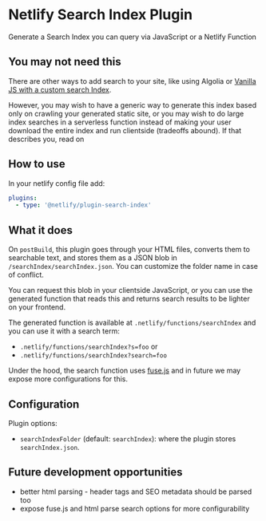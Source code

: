 # Netlify Search Index Plugin

Generate a Search Index you can query via JavaScript or a Netlify Function

## You may not need this

There are other ways to add search to your site, like using Algolia or [Vanilla JS with a custom search Index](https://www.hawksworx.com/blog/adding-search-to-a-jamstack-site/). 

However, you may wish to have a generic way to generate this index based only on crawling your generated static site, or you may wish to do large index searches in a serverless function instead of making your user download the entire index and run clientside (tradeoffs abound). If that describes you, read on

## How to use

In your netlify config file add:

```yml
plugins:
  - type: '@netlify/plugin-search-index'
```

## What it does

On `postBuild`, this plugin goes through your HTML files, converts them to searchable text, and stores them as a JSON
blob in `/searchIndex/searchIndex.json`. You can customize the folder name in case of conflict.

You can request this blob in your clientside JavaScript, or you can use the generated function that reads this and
returns search results to be lighter on your frontend.

The generated function is available at `.netlify/functions/searchIndex` and you can use it with a search term:

- `.netlify/functions/searchIndex?s=foo` or
- `.netlify/functions/searchIndex?search=foo`

Under the hood, the search function uses [fuse.js](https://fusejs.io/) and in future we may expose more configurations
for this.

## Configuration

Plugin options:

- `searchIndexFolder` (default: `searchIndex`): where the plugin stores `searchIndex.json`.

## Future development opportunities

- better html parsing - header tags and SEO metadata should be parsed too
- expose fuse.js and html parse search options for more configurability
